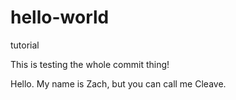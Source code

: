 # hello-world
tutorial 

This is testing the whole commit thing!

Hello. My name is Zach, but you can call me Cleave.

